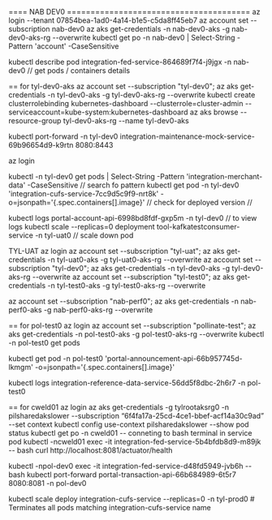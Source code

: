 ==== NAB DEV0 =======================================
az login --tenant 07854bea-1ad0-4a14-b1e5-c5da8ff45eb7
az account set --subscription nab-dev0
az aks get-credentials -n nab-dev0-aks -g nab-dev0-aks-rg --overwrite
kubectl get po -n nab-dev0 | Select-String -Pattern 'account' -CaseSensitive 

kubectl describe pod integration-fed-service-864689f7f4-j9jgx -n nab-dev0 // get pods / containers details


== for tyl-dev0-aks
az account set --subscription "tyl-dev0"; az aks get-credentials -n tyl-dev0-aks -g tyl-dev0-aks-rg --overwrite
kubectl create clusterrolebinding kubernetes-dashboard --clusterrole=cluster-admin --serviceaccount=kube-system:kubernetes-dashboard
az aks browse --resource-group tyl-dev0-aks-rg --name tyl-dev0-aks

kubectl port-forward -n tyl-dev0  integration-maintenance-mock-service-69b96654d9-k9rtn 8080:8443

az login

kubectl -n tyl-dev0 get pods | Select-String -Pattern 'integration-merchant-data' -CaseSensitive // search fo pattern
kubectl get pod -n tyl-dev0 'integration-cufs-service-7cc9d5c9f9-nrt8k' -o=jsonpath='{.spec.containers[].image}' // check for deployed version //  

kubectl logs portal-account-api-6998bd8fdf-gxp5m -n tyl-dev0 // to view logs
kubectl scale --replicas=0 deployment tool-kafkatestconsumer-service -n tyl-uat0 // scale down pod

TYL-UAT
az login
az account set --subscription "tyl-uat";  az aks get-credentials -n tyl-uat0-aks -g tyl-uat0-aks-rg --overwrite
az account set --subscription "tyl-dev0"; az aks get-credentials -n tyl-dev0-aks -g tyl-dev0-aks-rg --overwrite
az account set --subscription "tyl-test0"; az aks get-credentials -n tyl-test0-aks -g tyl-test0-aks-rg --overwrite


az account set --subscription "nab-perf0"; az aks get-credentials -n nab-perf0-aks -g nab-perf0-aks-rg --overwrite

== for pol-test0
az login
az account set --subscription "pollinate-test"; az aks get-credentials -n pol-test0-aks -g pol-test0-aks-rg --overwrite
kubectl -n pol-test0 get pods

kubectl get pod -n pol-test0 'portal-announcement-api-66b957745d-lkmgm' -o=jsonpath='{.spec.containers[].image}' 

kubectl logs integration-reference-data-service-56dd5f8dbc-2h6r7 -n pol-test0

== for cweld01
az login
az aks get-credentials -g tylrootaksrg0 -n pilsharedakslower --subscription “6f4fa17a-25cd-4ce1-bbef-acf14a30c9ad”
--set context
kubectl config use-context pilsharedakslower
--show pod status
kubectl get po -n cweld01
-- conneting to bash terminal in service pod 
kubectl -ncweld01 exec -it integration-fed-service-5b4bfdb8d9-m89jk  -- bash
curl http://localhost:8081/actuator/health

kubectl -npol-dev0 exec -it integration-fed-service-d48fd5949-jvb6h  -- bash
kubectl port-forward portal-transaction-api-66b684989-6t5r7 8080:8081 -n pol-dev0

kubectl scale deploy integration-cufs-service --replicas=0 -n tyl-prod0 # Terminates all pods matching integration-cufs-service name
